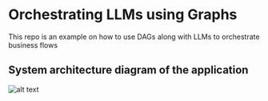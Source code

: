 # Orchestrating LLMs using Graphs

This repo is an example on how to use DAGs along with LLMs to orchestrate business flows

## System architecture diagram of the application

![alt text](image.png)

